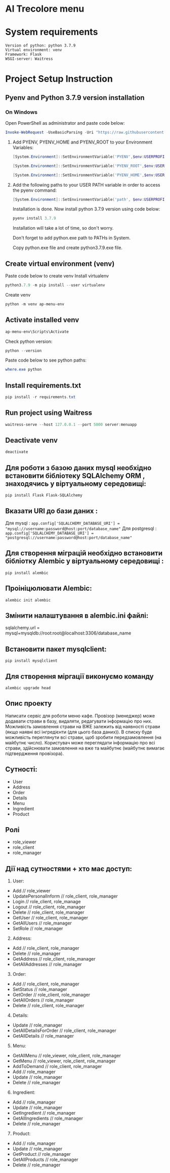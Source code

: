 # Al Trecolore menu
# System requirements
    Version of python: python 3.7.9
    Virtual environment: venv
    Framework: Flask
    WSGI-server: Waitress

# Project Setup Instruction
## Pyenv and Python 3.7.9 version installation

### On Windows
   Open PowerShell as administrator and paste code below:
   ```PowerShell
   Invoke-WebRequest -UseBasicParsing -Uri "https://raw.githubusercontent.com/pyenv-win/pyenv-win/master/pyenv-win/install-pyenv-win.ps1" -OutFile "./install-pyenv-win.ps1"; &"./install-pyenv-win.ps1"
   ```
1. Add PYENV, PYENV_HOME and PYENV_ROOT to your Environment Variables:
   ```PowerShell
   [System.Environment]::SetEnvironmentVariable('PYENV',$env:USERPROFILE + "\.pyenv\pyenv-win\","User")

   [System.Environment]::SetEnvironmentVariable('PYENV_ROOT',$env:USERPROFILE + "\.pyenv\pyenv-win\","User")

   [System.Environment]::SetEnvironmentVariable('PYENV_HOME',$env:USERPROFILE + "\.pyenv\pyenv-win\","User")
   ```
2. Add the following paths to your USER PATH variable in order to access the pyenv command:
   ```PowerShell
   [System.Environment]::SetEnvironmentVariable('path', $env:USERPROFILE + "\.pyenv\pyenv-win\bin;" + $env:USERPROFILE + "\.pyenv\pyenv-win\shims;" + [System.Environment]::GetEnvironmentVariable('path', "User"),"User")
   ```
   Installation is done. 
   Now install python 3.7.9 version using code below:
   ```PowerShell
   pyenv install 3.7.9
   ```
   Installation will take a lot of time, so don't worry.

   Don't forget to add python.exe path to PATHs in System.

   Copy python.exe file and create python3.7.9.exe file.

## Create virtual environment (venv)
Paste code below to create venv
Install virtualenv
```PowerShell
python3.7.9 -m pip install --user virtualenv
```
Create venv
```PowerShell
python -m venv ap-menu-env
```

## Activate installed venv
```PowerShell
ap-menu-env\Scripts\Activate
```
Check python version:
```PowerShell
python --version
```
Paste code below to see python paths:
```PowerShell
where.exe python
```

## Install requirements.txt
```PowerShell
pip install -r requirements.txt
```

## Run project using Waitress
```PowerShell
waitress-serve --host 127.0.0.1 --port 5000 server:menuapp
```

## Deactivate venv
```PowerShell
deactivate
```
## Для роботи з базою даних mysql необхідно встановити бібліотеку SQLAlchemy ORM , знаходячись у віртуальному середовищі:
```
pip install Flask Flask-SQLAlchemy
```
## Вказати URI до бази даних :
   Для mysql : ```app.config['SQLALCHEMY_DATABASE_URI'] = "mysql://username:password@host:port/database_name"```
   Для postgresql : ```app.config['SQLALCHEMY_DATABASE_URI'] = "postgresql://username:password@host:port/database_name"```

## Для створення міграцій необхідно встановити бібліотку Alembic у віртуальному середовищі :
```
pip install alembic
```
## Проініцюлювати Alembic:
```
alembic init alembic
```
## Змінити налаштування в alembic.ini файлі:

sqlalchemy.url = mysql+mysqldb://root:root@localhost:3306/database_name
## Встановити пакет mysqlclient:
```
pip install mysqlclient
```
## Для створення міргації виконуємо команду
```
alembic upgrade head
```

## Опис проекту
Написати сервіс для роботи меню кафе. 
Провізор (менеджер) може додавати страви в базу, видаляти, редагувати інформацію про них. 
Можливість замовлення страви на ВЖЕ залежить від наявності страви (якщо наявні всі інгредієнти (для цього база даних)). 
В списку буде можливість переглянути всі страви, щоб зробити передзамовлення (на майбутнє число). 
Користувач може переглядати інформацію про всі страви, 
здійснювати замовлення на вже та майбутнє (майбутнє вимагає підтвердження провізора).

## Сутності:
- User
- Address
- Order
- Details
- Menu
- Ingredient
- Product

## Ролі
- role_viewer
- role_client
- role_manager

## Дії над сутностями + хто має доступ:
1) User:
- Add // role_viewer
- UpdatePersonalInform // role_client, role_manager
- Login // role_client, role_manage
- Logout // role_client, role_manager
- Delete // role_client, role_manager
- GetUser // role_client, role_manager
- GetAllUsers // role_manager
- SetRole // role_manager
2) Address:
- Add // role_client, role_manager
- Delete // role_manager
- GetAddress // role_client, role_manager
- GetAllAddresses // role_manager
3) Order:
- Add // role_client, role_manager
- SetStatus // role_manager
- GetOrder // role_client, role_manager
- GetAllOrders // role_manager
- Delete // role_client, role_manager
4) Details:
- Update // role_manager
- GetAllDetailsForOrder // role_client, role_manager
- GetAllDetails // role_manager
5) Menu:
- GetAllMenu // role_viewer, role_client, role_manager
- GetMenu // role_viewer, role_client, role_manager
- AddToDemand // role_client, role_manager
- Add // role_manager
- Update // role_manager
- Delete // role_manager
6) Ingredient:
- Add // role_manager
- Update // role_manager
- GetIngredient // role_manager
- GetAllIngredients // role_manager
- Delete // role_manager
7) Product:
- Add // role_manager
- Update // role_manager
- GetProduct // role_manager
- GetAllProducts // role_manager
- Delete // role_manager


 